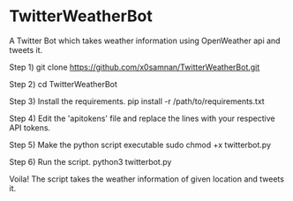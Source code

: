 # TwitterWeatherBot

A Twitter Bot which takes weather information using OpenWeather api and tweets it. 

Step 1)
git clone https://github.com/x0samnan/TwitterWeatherBot.git

Step 2)
cd TwitterWeatherBot

Step 3)
Install the requirements.
pip install -r /path/to/requirements.txt

Step 4) 
Edit the 'apitokens' file and replace the lines with your respective API tokens.

Step 5)
Make the python script executable
sudo chmod +x twitterbot.py

Step 6)
Run the script.
python3 twitterbot.py

Voila! The script takes the weather information of given location and tweets it.
